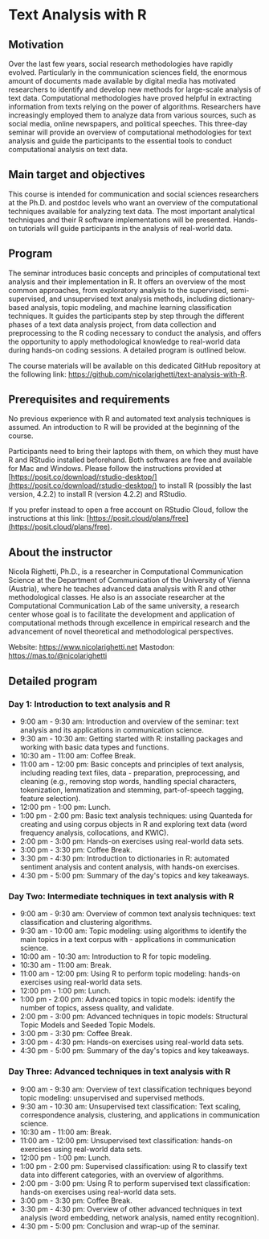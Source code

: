 # Text Analysis with R

## Motivation
Over the last few years, social research methodologies have rapidly evolved. Particularly in the communication sciences field, the enormous amount of documents made available by digital media has motivated researchers to identify and develop new methods for large-scale analysis of text data. Computational methodologies have proved helpful in extracting information from texts relying on the power of algorithms. Researchers have increasingly employed them to analyze data from various sources, such as social media, online newspapers, and political speeches. This three-day seminar will provide an overview of computational methodologies for text analysis and guide the participants to the essential tools to conduct computational analysis on text data.

## Main target and objectives 
This course is intended for communication and social sciences researchers at the Ph.D. and postdoc levels who want an overview of the computational techniques available for analyzing text data. The most important analytical techniques and their R software implementations will be presented. Hands-on tutorials will guide participants in the analysis of real-world data.

## Program
The seminar introduces basic concepts and principles of computational text analysis and their implementation in R. It offers an overview of the most common approaches, from exploratory analysis to the supervised, semi-supervised, and unsupervised text analysis methods, including dictionary-based analysis, topic modeling, and machine learning classification techniques. It guides the participants step by step through the different phases of a text data analysis project, from data collection and preprocessing to the R coding necessary to conduct the analysis, and offers the opportunity to apply methodological knowledge to real-world data during hands-on coding sessions. A detailed program is outlined below.

The course materials will be available on this dedicated GitHub repository at the following link: https://github.com/nicolarighetti/text-analysis-with-R.

## Prerequisites and requirements
No previous experience with R and automated text analysis techniques is assumed. An introduction to R will be provided at the beginning of the course.

Participants need to bring their laptops with them, on which they must have R and RStudio installed beforehand. Both softwares are free and available for Mac and Windows. Please follow the instructions provided at [https://posit.co/download/rstudio-desktop/](https://posit.co/download/rstudio-desktop/) to install R (possibly the last version, 4.2.2) to install R (version 4.2.2) and RStudio. 

If you prefer instead to open a free account on RStudio Cloud, follow the instructions at this link: [https://posit.cloud/plans/free](https://posit.cloud/plans/free).

## About the instructor
Nicola Righetti, Ph.D., is a  researcher in Computational Communication Science at the Department of Communication of the University of Vienna (Austria), where he teaches advanced data analysis with R and other methodological classes. He also is an associate researcher at the Computational Communication Lab of the same university, a research center whose goal is to facilitate the development and application of computational methods through excellence in empirical research and the advancement of novel theoretical and methodological perspectives.

Website: https://www.nicolarighetti.net
Mastodon: https://mas.to/@nicolarighetti


## Detailed program

### Day 1: Introduction to text analysis and R

  - 9:00 am - 9:30 am:  Introduction and overview of the seminar: text analysis and its applications in communication science.
  - 9:30 am - 10:30 am: Getting started with R: installing packages and working with basic data types and functions.
  - 10:30 am - 11:00 am: Coffee Break.
  - 11:00 am - 12:00 pm: Basic concepts and principles of text analysis, including reading text files, data   - preparation, preprocessing, and cleaning (e.g., removing stop words, handling special characters, tokenization, lemmatization and stemming, part-of-speech tagging, feature selection).
  - 12:00 pm - 1:00 pm: Lunch.
  - 1:00 pm - 2:00 pm: Basic text analysis techniques: using Quanteda for creating and using corpus objects in R and exploring text data (word frequency analysis, collocations, and KWIC).
  - 2:00 pm - 3:00 pm: Hands-on exercises using real-world data sets.
  - 3:00 pm - 3:30 pm: Coffee Break.
  - 3:30 pm - 4:30 pm: Introduction to dictionaries in R: automated sentiment analysis and content analysis, with hands-on exercises. 
  - 4:30 pm - 5:00 pm: Summary of the day's topics and key takeaways.

### Day Two: Intermediate techniques in text analysis with R
  - 9:00 am - 9:30 am:  Overview of common text analysis techniques: text classification and clustering algorithms.
  - 9:30 am - 10:00 am: Topic modeling: using algorithms to identify the main topics in a text corpus with   - applications in communication science.
  - 10:00 am - 10:30 am: Introduction to R for topic modeling.
  - 10:30 am - 11:00 am: Break.
  - 11:00 am - 12:00 pm: Using R to perform topic modeling: hands-on exercises using real-world data sets.
  - 12:00 pm - 1:00 pm: Lunch.
  - 1:00 pm - 2:00 pm: Advanced topics in topic models: identify the number of topics, assess quality, and validate.
  - 2:00 pm - 3:00 pm: Advanced techniques in topic models: Structural Topic Models and Seeded Topic Models.
  - 3:00 pm - 3:30 pm: Coffee Break.
  - 3:00 pm - 4:30 pm: Hands-on exercises using real-world data sets.
  - 4:30 pm - 5:00 pm: Summary of the day's topics and key takeaways.

### Day Three: Advanced techniques in text analysis with R
- 9:00 am - 9:30 am:  Overview of text classification techniques beyond topic modeling: unsupervised and supervised methods.
- 9:30 am - 10:30 am:  Unsupervised text classification: Text scaling, correspondence analysis, clustering, and applications in communication science.
- 10:30 am - 11:00 am: Break.
- 11:00 am - 12:00 pm: Unsupervised text classification: hands-on exercises using real-world data sets.
- 12:00 pm - 1:00 pm: Lunch.
- 1:00 pm - 2:00 pm: Supervised classification: using R to classify text data into different categories, with an overview of algorithms.
- 2:00 pm - 3:00 pm: Using R to perform supervised text classification: hands-on exercises using real-world  data sets.
- 3:00 pm - 3:30 pm: Coffee Break.
- 3:30 pm - 4:30 pm: Overview of other advanced techniques in text analysis (word embedding, network analysis, named entity recognition).
- 4:30 pm - 5:00 pm: Conclusion and wrap-up of the seminar.
